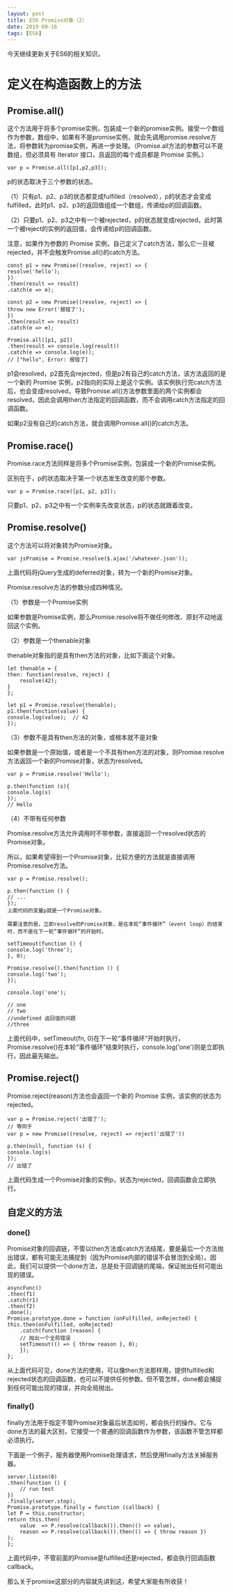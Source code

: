 ```yaml
---
layout: post
title: ES6 Promise对象（2）
date: 2019-09-16
tags: [ES6]
---
```


今天继续更新关于ES6的相关知识。

# 定义在构造函数上的方法

## Promise.all()

这个方法用于将多个promise实例，包装成一个新的promise实例。接受一个数组作为参数，数组中，如果有不是promise实例，就会先调用promise.resolve方法，将参数转为promise实例，再进一步处理。（Promise.all方法的参数可以不是数组，但必须具有 Iterator 接口，且返回的每个成员都是 Promise 实例。）

    var p = Promise.all([p1,p2,p3]);

p的状态取决于三个参数的状态。

（1）只有p1、p2、p3的状态都变成fulfilled（resolved），p的状态才会变成fulfilled，此时p1、p2、p3的返回值组成一个数组，传递给p的回调函数。

（2）只要p1、p2、p3之中有一个被rejected，p的状态就变成rejected，此时第一个被reject的实例的返回值，会传递给p的回调函数。

注意，如果作为参数的 Promise 实例，自己定义了catch方法，那么它一旦被rejected，并不会触发Promise.all()的catch方法。

    const p1 = new Promise((resolve, reject) => {
    resolve('hello');
    })
    .then(result => result)
    .catch(e => e);

    const p2 = new Promise((resolve, reject) => {
    throw new Error('报错了');
    })
    .then(result => result)
    .catch(e => e);

    Promise.all([p1, p2])
    .then(result => console.log(result))
    .catch(e => console.log(e));
    // ["hello", Error: 报错了]

p1会resolved，p2首先会rejected，但是p2有自己的catch方法，该方法返回的是一个新的 Promise 实例，p2指向的实际上是这个实例。该实例执行完catch方法后，也会变成resolved，导致Promise.all()方法参数里面的两个实例都会resolved，因此会调用then方法指定的回调函数，而不会调用catch方法指定的回调函数。

如果p2没有自己的catch方法，就会调用Promise.all()的catch方法。

## Promise.race()

Promise.race方法同样是将多个Promise实例，包装成一个新的Promise实例。

区别在于，p的状态取决于第一个状态发生改变的那个参数。

    var p = Promise.race([p1, p2, p3]);

只要p1、p2、p3之中有一个实例率先改变状态，p的状态就跟着改变。

## Promise.resolve()

这个方法可以将对象转为Promise对象。

    var jsPromise = Promise.resolve($.ajax('/whatever.json'));

上面代码将jQuery生成的deferred对象，转为一个新的Promise对象。

Promise.resolve方法的参数分成四种情况。

（1）参数是一个Promise实例

如果参数是Promise实例，那么Promise.resolve将不做任何修改、原封不动地返回这个实例。

（2）参数是一个thenable对象

thenable对象指的是具有then方法的对象，比如下面这个对象。

    let thenable = {
    then: function(resolve, reject) {
        resolve(42);
    }
    };

    let p1 = Promise.resolve(thenable);
    p1.then(function(value) {
    console.log(value);  // 42
    });

（3）参数不是具有then方法的对象，或根本就不是对象

如果参数是一个原始值，或者是一个不具有then方法的对象，则Promise.resolve方法返回一个新的Promise对象，状态为resolved。

    var p = Promise.resolve('Hello');

    p.then(function (s){
    console.log(s)
    });
    // Hello

（4）不带有任何参数

Promise.resolve方法允许调用时不带参数，直接返回一个resolved状态的Promise对象。

所以，如果希望得到一个Promise对象，比较方便的方法就是直接调用Promise.resolve方法。

    var p = Promise.resolve();

    p.then(function () {
    // ...
    });
    上面代码的变量p就是一个Promise对象。

    需要注意的是，立即resolve的Promise对象，是在本轮“事件循环”（event loop）的结束时，而不是在下一轮“事件循环”的开始时。

    setTimeout(function () {
    console.log('three');
    }, 0);

    Promise.resolve().then(function () {
    console.log('two');
    });

    console.log('one');

    // one
    // two
    //undefined 返回值的问题
    //three

上面代码中，setTimeout(fn, 0)在下一轮“事件循环”开始时执行，Promise.resolve()在本轮“事件循环”结束时执行，console.log('one')则是立即执行，因此最先输出。

## Promise.reject()

Promise.reject(reason)方法也会返回一个新的 Promise 实例，该实例的状态为rejected。

    var p = Promise.reject('出错了');
    // 等同于
    var p = new Promise((resolve, reject) => reject('出错了'))

    p.then(null, function (s) {
    console.log(s)
    });
    // 出错了

上面代码生成一个Promise对象的实例p，状态为rejected，回调函数会立即执行。

## 自定义的方法

### done()

Promise对象的回调链，不管以then方法或catch方法结尾，要是最后一个方法抛出错误，都有可能无法捕捉到（因为Promise内部的错误不会冒泡到全局）。因此，我们可以提供一个done方法，总是处于回调链的尾端，保证抛出任何可能出现的错误。

    asyncFunc()
    .then(f1)
    .catch(r1)
    .then(f2)
    .done();
    Promise.prototype.done = function (onFulfilled, onRejected) {
    this.then(onFulfilled, onRejected)
        .catch(function (reason) {
        // 抛出一个全局错误
        setTimeout(() => { throw reason }, 0);
        });
    };

从上面代码可见，done方法的使用，可以像then方法那样用，提供fulfilled和rejected状态的回调函数，也可以不提供任何参数。但不管怎样，done都会捕捉到任何可能出现的错误，并向全局抛出。

### finally()

finally方法用于指定不管Promise对象最后状态如何，都会执行的操作。它与done方法的最大区别，它接受一个普通的回调函数作为参数，该函数不管怎样都必须执行。

下面是一个例子，服务器使用Promise处理请求，然后使用finally方法关掉服务器。

    server.listen(0)
    .then(function () {
        // run test
    })
    .finally(server.stop);
    Promise.prototype.finally = function (callback) {
    let P = this.constructor;
    return this.then(
        value  => P.resolve(callback()).then(() => value),
        reason => P.resolve(callback()).then(() => { throw reason })
    );
    };

上面代码中，不管前面的Promise是fulfilled还是rejected，都会执行回调函数callback。

那么关于promise这部分的内容就先讲到这，希望大家能有所收获！




